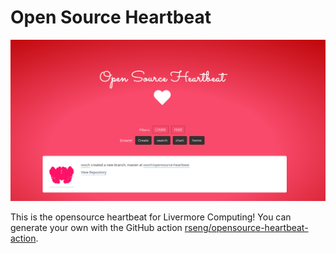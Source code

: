 # Open Source Heartbeat

![img/heartbeat.png](img/heartbeat.png)

This is the opensource heartbeat for Livermore Computing!  You can generate
your own with the GitHub action [rseng/opensource-heartbeat-action](https://github.com/rseng/opensource-heartbeat-action).
